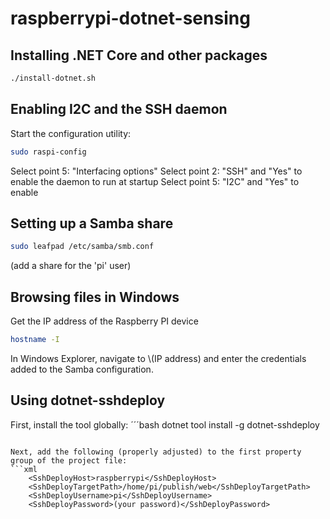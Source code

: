 # raspberrypi-dotnet-sensing

## Installing .NET Core and other packages
```bash
./install-dotnet.sh
```

## Enabling I2C and the SSH daemon
Start the configuration utility:
```bash
sudo raspi-config
```
Select point 5: "Interfacing options"
Select point 2: "SSH" and "Yes" to enable the daemon to run at startup
Select point 5: "I2C" and "Yes" to enable

## Setting up a Samba share
```bash
sudo leafpad /etc/samba/smb.conf
```
(add a share for the 'pi' user)

## Browsing files in Windows
Get the IP address of the Raspberry PI device
```bash
hostname -I
```

In Windows Explorer, navigate to \\(IP address) and enter the credentials added to the Samba configuration.

## Using dotnet-sshdeploy
First, install the tool globally:
´´´bash
dotnet tool install -g dotnet-sshdeploy
```

Next, add the following (properly adjusted) to the first property group of the project file:
```xml
    <SshDeployHost>raspberrypi</SshDeployHost>
    <SshDeployTargetPath>/home/pi/publish/web</SshDeployTargetPath>
    <SshDeployUsername>pi</SshDeployUsername>
    <SshDeployPassword>(your password)</SshDeployPassword>
```



